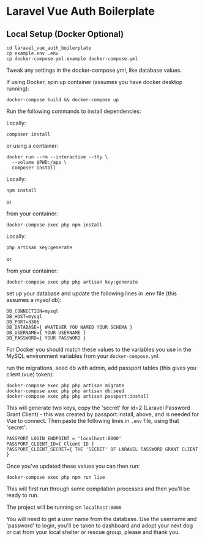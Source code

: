 # Laravel Vue Auth Boilerplate

## Local Setup (Docker Optional)
```
cd laravel_vue_auth_boilerplate
cp example.env .env
cp docker-compose.yml.example docker-compose.yml
```

Tweak any settings in the docker-compose.yml, like database values.

If using Docker, spin up container (assumes you have docker desktop running):
```
docker-compose build && docker-compose up
```

Run the following commands to install dependencies:

Locally:
```
composer install
```

or using a container:
```
docker run --rm --interactive --tty \
  --volume $PWD:/app \
  composer install
```

Locally:
```
npm install
```

or

from your container:
```
docker-compose exec php npm install
```

Locally:
```
php artisan key:generate
```

or

from your container:
```
docker-compose exec php php artisan key:generate
```

set up your database and update the following lines in .env file (this assumes a mysql db):
```
DB_CONNECTION=mysql
DB_HOST=mysql
DB_PORT=3306
DB_DATABASE={ WHATEVER YOU NAMED YOUR SCHEMA }
DB_USERNAME={ YOUR USERNAME }
DB_PASSWORD={ YOUR PASSWORD }
```

For Docker you should match these values to the variables you use in the MySQL environment variables from your `docker-compose.yml`


run the migrations, seed db with admin, add passport tables (this gives you client (vue) token):
```
docker-compose exec php php artisan migrate
docker-compose exec php php artisan db:seed
docker-compose exec php php artisan passport:install
```

This will generate two keys, copy the 'secret' for id=2 (Laravel Password Grant Client) - this was created by passport:install, above, and is needed for Vue to connect.  Then paste the following lines in `.env` file, using that 'secret':

```
PASSPORT_LOGIN_ENDPOINT = 'localhost:8000'
PASSPORT_CLIENT_ID={ Client ID }
PASSPORT_CLIENT_SECRET={ THE 'SECRET' OF LARAVEL PASSWORD GRANT CLIENT }
```

Once you've updated these values you can then run:

```
docker-compose exec php npm run live
```

This will first run through some compilation processes and then you'll be ready to run.

The project will be running on `localhost:8000`

You will need to get a user name from the database. Use the username and 'password' to login, you'll be taken to dashboard and adopt your next dog or cat from your local shelter or rescue group, please and thank you.
